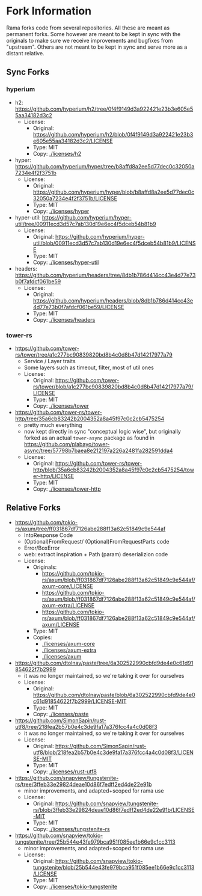 # Fork Information

Rama forks code from several repositories. All these are meant as permanent forks.
Some however are meant to be kept in sync with the originals to make sure we receive
improvements and bugfixes from "upstream". Others are not meant to be kept in sync and serve more
as a distant relative.

## Sync Forks

### hyperium

- h2: <https://github.com/hyperium/h2/tree/0f4f9149d3a922421e23b3e605e55aa34182d3c2>
  - License:
    - Original: <https://github.com/hyperium/h2/blob/0f4f9149d3a922421e23b3e605e55aa34182d3c2/LICENSE>
    - Type: MIT
    - Copy: [./licenses/h2](./licenses/h2)
- hyper: <https://github.com/hyperium/hyper/tree/b8affd8a2ee5d77dec0c32050a7234e4f2f3751b>
  - License:
    - Original: <https://github.com/hyperium/hyper/blob/b8affd8a2ee5d77dec0c32050a7234e4f2f3751b/LICENSE>
    - Type: MIT
    - Copy: [./licenses/hyper](./licenses/hyper)
- hyper-util: <https://github.com/hyperium/hyper-util/tree/00911ecd3d57c7ab130d19e6ec4f5dceb54b81b9>
  - License:
    - Original: <https://github.com/hyperium/hyper-util/blob/00911ecd3d57c7ab130d19e6ec4f5dceb54b81b9/LICENSE>
    - Type: MIT
    - Copy: [./licenses/hyper-util](./licenses/hyper-util)
- headers: <https://github.com/hyperium/headers/tree/8db1b786d414cc43e4d77e73b0f7afdcf061be59>
  - License:
    - Original: <https://github.com/hyperium/headers/blob/8db1b786d414cc43e4d77e73b0f7afdcf061be59/LICENSE>
    - Type: MIT
    - Copy: [./licenses/headers](./licenses/headers)

### tower-rs

- <https://github.com/tower-rs/tower/tree/a1c277bc90839820bd8b4c0d8b47d14217977a79>
  - Service / Layer traits
  - Some layers such as timeout, filter, most of util ones
  - License:
    - Original: <https://github.com/tower-rs/tower/blob/a1c277bc90839820bd8b4c0d8b47d14217977a79/LICENSE>
    - Type: MIT
    - Copy: [./licenses/tower](./licenses/tower)
- <https://github.com/tower-rs/tower-http/tree/35a6cb83242b2004352a8a45f97c0c2cb5475254>
  - pretty much everything
  - now kept directly in sync "conceptual logic wise",
    but originally forked as an actual `tower-async` package as found in
    <https://github.com/plabayo/tower-async/tree/57798b7baea8e212197a226a2481fa282591dda4>
  - License:
    - Original: <https://github.com/tower-rs/tower-http/blob/35a6cb83242b2004352a8a45f97c0c2cb5475254/tower-http/LICENSE>
    - Type: MIT
    - Copy: [./licenses/tower-http](./licenses/tower-http)

## Relative Forks

- <https://github.com/tokio-rs/axum/tree/ff031867df7126abe288f13a62c51849c9e544af>
  - IntoResponse Code
  - (Optional)FromRequest/ (Optional)FromRequestParts code
  - Error/BoxError
  - web::extract inspiration + Path (param) deserializion code
  - License:
    - Originals:
      - <https://github.com/tokio-rs/axum/blob/ff031867df7126abe288f13a62c51849c9e544af/axum-core/LICENSE>
      - <https://github.com/tokio-rs/axum/blob/ff031867df7126abe288f13a62c51849c9e544af/axum-extra/LICENSE>
      - <https://github.com/tokio-rs/axum/blob/ff031867df7126abe288f13a62c51849c9e544af/axum/LICENSE>
    - Type: MIT
    - Copies:
      - [./licenses/axum-core](./licenses/axum-core)
      - [./licenses/axum-extra](./licenses/axum-extra)
      - [./licenses/axum](./licenses/axum)
- <https://github.com/dtolnay/paste/tree/6a302522990cbfd9de4e0c61d91854622f7b2999>
  - it was no longer maintained, so we're taking it over for ourselves
  - License:
    - Original: <https://github.com/dtolnay/paste/blob/6a302522990cbfd9de4e0c61d91854622f7b2999/LICENSE-MIT>
    - Type: MIT
    - Copy: [./licenses/paste](./licenses/paste)
- <https://github.com/SimonSapin/rust-utf8/tree/218fea2b57b0e4c3de9fa17a376fcc4a4c0d08f3>
  - it was no longer maintained, so we're taking it over for ourselves
  - License:
    - Original: <https://github.com/SimonSapin/rust-utf8/blob/218fea2b57b0e4c3de9fa17a376fcc4a4c0d08f3/LICENSE-MIT>
    - Type: MIT
    - Copy: [./licenses/rust-utf8](./licenses/rust-utf8)
- <https://github.com/snapview/tungstenite-rs/tree/3ffeb33e29824deae10d86f7edff2ed4de22e91b>
  - minor improvements, and adapted+scoped for rama use
  - License:
    - Original: <https://github.com/snapview/tungstenite-rs/blob/3ffeb33e29824deae10d86f7edff2ed4de22e91b/LICENSE-MIT>
    - Type: MIT
    - Copy: [./licenses/tungstenite-rs](./licenses/tungstenite-rs)
- <https://github.com/snapview/tokio-tungstenite/tree/25b544e43fe979bca951f085ee1b66e9c1cc3113>
  - minor improvements, and adapted+scoped for rama use
  - License:
    - Original: <https://github.com/snapview/tokio-tungstenite/blob/25b544e43fe979bca951f085ee1b66e9c1cc3113/LICENSE>
    - Type: MIT
    - Copy: [./licenses/tokio-tungstenite](./licenses/tokio-tungstenite)
